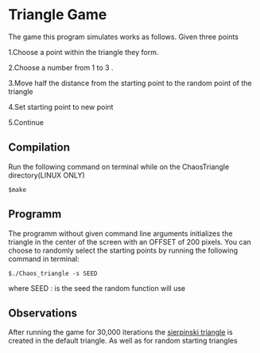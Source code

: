 # Triangle Game
 The game this program simulates works as follows.
 Given three points 
 
 1.Choose a point within the triangle they form.
 
 2.Choose a number from 1 to 3 .
 
 3.Move half the distance from the starting point to the random point of the triangle
 
 4.Set starting point to new point
 
 5.Continue
 
 ## Compilation

Run the following command on terminal while on the ChaosTriangle directory(LINUX ONLY)

    $make

 ## Programm
 
 The programm without given command line arguments initializes the triangle in the center of the screen with 
an OFFSET of 200 pixels.
You can choose to randomly select the starting points by running the following command in terminal:

    $./Chaos_triangle -s SEED

where SEED : is the seed the random function will use 

 ## Observations
 
 After running the game for 30,000 iterations the [sierpinski triangle](https://en.wikipedia.org/wiki/Sierpinski_triangle) is created in the default triangle.
 As well  as for random starting triangles
 
